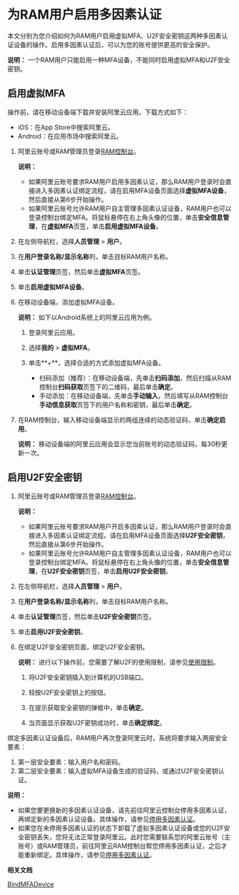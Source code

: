 # 为RAM用户启用多因素认证

本文分别为您介绍如何为RAM用户启用虚拟MFA、U2F安全密钥这两种多因素认证设备的操作。启用多因素认证后，可以为您的账号提供更高的安全保护。

**说明：** 一个RAM用户只能启用一种MFA设备，不能同时启用虚拟MFA和U2F安全密钥。

## 启用虚拟MFA

操作前，请在移动设备端下载并安装阿里云应用。下载方式如下：

-   iOS：在App Store中搜索阿里云。
-   Android：在应用市场中搜索阿里云。

1.  阿里云账号或RAM管理员登录[RAM控制台](https://ram.console.aliyun.com/)。

    **说明：**

    -   如果阿里云账号要求RAM用户启用多因素认证，那么RAM用户登录时会直接进入多因素认证绑定流程，请在启用MFA设备页面选择**虚拟MFA设备**，然后直接从第6步开始操作。
    -   如果阿里云账号允许RAM用户自主管理多因素认证设备，RAM用户也可以登录控制台绑定MFA。将鼠标悬停在右上角头像的位置，单击**安全信息管理**，在**虚拟MFA**页签，单击**启用虚拟MFA设备**。
2.  在左侧导航栏，选择**人员管理** \> **用户**。

3.  在**用户登录名称/显示名称**列，单击目标RAM用户名称。

4.  单击**认证管理**页签，然后单击**虚拟MFA**页签。

5.  单击**启用虚拟MFA设备**。

6.  在移动设备端，添加虚拟MFA设备。

    **说明：** 如下以Android系统上的阿里云应用为例。

    1.  登录阿里云应用。

    2.  选择**我的** \> **虚拟MFA**。

    3.  单击**+**，选择合适的方式添加虚拟MFA设备。

        -   扫码添加（推荐）：在移动设备端，先单击**扫码添加**，然后扫描从RAM控制台**扫码获取**页签下的二维码，最后单击**确定**。
        -   手动添加：在移动设备端，先单击**手动输入**，然后填写从RAM控制台**手动信息获取**页签下的用户名称和密钥，最后单击**确定**。
7.  在RAM控制台，输入移动设备端显示的两组连续的动态验证码，单击**确定启用**。

    **说明：** 移动设备端的阿里云应用会显示您当前账号的动态验证码，每30秒更新一次。


## 启用U2F安全密钥

1.  阿里云账号或RAM管理员登录[RAM控制台](https://ram.console.aliyun.com/)。

    **说明：**

    -   如果阿里云账号要求RAM用户开启多因素认证，那么RAM用户登录时会直接进入多因素认证绑定流程。请在启用MFA设备页面选择**U2F安全密钥**，然后直接从第6步开始操作。
    -   如果阿里云账号允许RAM用户自主管理多因素认证设备，RAM用户也可以登录控制台绑定MFA。将鼠标悬停在右上角头像的位置，单击**安全信息管理**，在**U2F安全密钥**页签，单击**启用U2F安全密钥**。
2.  在左侧导航栏，选择**人员管理** \> **用户**。

3.  在**用户登录名称/显示名称**列，单击目标RAM用户名称。

4.  单击**认证管理**页签，然后单击**U2F安全密钥**页签。

5.  单击**启用U2F安全密钥**。

6.  在绑定U2F安全密钥页面，绑定U2F安全密钥。

    **说明：** 进行以下操作前，您需要了解U2F的使用限制，请参见[使用限制](/cn.zh-CN/安全设置/多因素认证/什么是多因素认证.md)。

    1.  将U2F安全密钥插入到计算机的USB端口。

    2.  轻按U2F安全密钥上的按钮。

    3.  在提示获取安全密钥的弹框中，单击**确定**。

    4.  当页面显示获取U2F密钥成功时，单击**确定绑定**。


绑定多因素认证设备后，RAM用户再次登录阿里云时，系统将要求输入两层安全要素：

1.  第一层安全要素：输入用户名和密码。
2.  第二层安全要素：输入虚拟MFA设备生成的验证码，或通过U2F安全密钥认证。

**说明：**

-   如果您要更换新的多因素认证设备，请先前往阿里云控制台停用多因素认证，再绑定新的多因素认证设备。具体操作，请参见[停用多因素认证](/cn.zh-CN/安全设置/多因素认证/为RAM用户停用多因素认证.md)。
-   如果您在未停用多因素认证的状态下卸载了虚拟多因素认证设备或您的U2F安全密钥丢失，您将无法正常登录阿里云。此时您需要联系您的阿里云账号（主账号）或RAM管理员，前往阿里云RAM控制台帮您停用多因素认证，之后才能重新绑定。具体操作，请参见[停用多因素认证](/cn.zh-CN/安全设置/多因素认证/为RAM用户停用多因素认证.md)。

**相关文档**  


[BindMFADevice](/cn.zh-CN/API参考/API参考（RAM）/用户管理接口/BindMFADevice.md)

